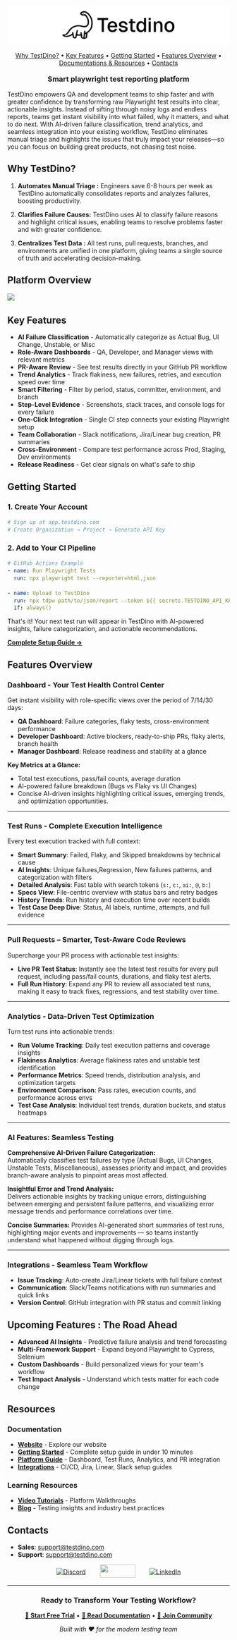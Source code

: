 <div align="center">
  <a href="https://testdino.com" target="_blank" rel="noopener noreferrer">
    <img src="assets/banner_2.png" alt="TestDino Logo">
  </a>
</div>

<p align="center">
  <a href="#why-testdino" >Why TestDino?</a> •
  <a href="#key-features" >Key Features</a> •
  <a href="#getting-started" >Getting Started</a> •
  <a href="#features-overview" >Features Overview</a> •
  <a href="#resources" >Documentations & Resources</a> •
  <a href="#contacts">Contacts</a> 
</p>


<h3 align='center' style="margin-top: 18px;"> Smart playwright test reporting platform </h3>

TestDino empowers QA and development teams to ship faster and with greater confidence by transforming raw Playwright test results into clear, actionable insights. Instead of sifting through noisy logs and endless reports, teams get instant visibility into what failed, why it matters, and what to do next. With AI-driven failure classification, trend analytics, and seamless integration into your existing workflow, TestDino eliminates manual triage and highlights the issues that truly impact your releases—so you can focus on building great products, not chasing test noise.


##  Why TestDino?


1. **Automates Manual Triage :** Engineers save 6-8 hours per week as TestDino automatically consolidates reports and analyzes failures, boosting productivity.

2. **Clarifies Failure Causes:** TestDino uses AI to classify failure reasons and highlight critical issues, enabling teams to resolve problems faster and with greater confidence.

3. **Centralizes Test Data :** All test runs, pull requests, branches, and environments are unified in one platform, giving teams a single source of truth and accelerating decision-making.


## Platform Overview
<img src='assets/Entire platform review_1080.gif'>

## Key Features

- **AI Failure Classification** - Automatically categorize as Actual Bug, UI Change, Unstable, or Misc
- **Role-Aware Dashboards** - QA, Developer, and Manager views with relevant metrics
- **PR-Aware Review** - See test results directly in your GitHub PR workflow  
- **Trend Analytics** - Track flakiness, new failures, retries, and execution speed over time
- **Smart Filtering** - Filter by period, status, committer, environment, and branch
- **Step-Level Evidence** - Screenshots, stack traces, and console logs for every failure
- **One-Click Integration** - Single CI step connects your existing Playwright setup
- **Team Collaboration** - Slack notifications, Jira/Linear bug creation, PR summaries
- **Cross-Environment** - Compare test performance across Prod, Staging, Dev environments
- **Release Readiness** - Get clear signals on what's safe to ship


##  Getting Started

### 1. **Create Your Account**
```bash
# Sign up at app.testdino.com
# Create Organization → Project → Generate API Key
```

### 2. **Add to Your CI Pipeline** 
```yaml
# GitHub Actions Example
- name: Run Playwright Tests
  run: npx playwright test --reporter=html,json

- name: Upload to TestDino  
  run: npx tdpw path/to/json/report --token ${{ secrets.TESTDINO_API_KEY }}
  if: always()
```

That's it! Your next test run will appear in TestDino with AI-powered insights, failure categorization, and actionable recommendations.

**[Complete Setup Guide →](https://docs.testdino.com/getting-started/)**


## Features Overview


###  **Dashboard - Your Test Health Control Center**

Get instant visibility with role-specific views over the period of 7/14/30 days:
- **QA Dashboard**: Failure categories, flaky tests, cross-environment performance
- **Developer Dashboard**: Active blockers, ready-to-ship PRs, flaky alerts, branch health  
- **Manager Dashboard**: Release readiness and stability at a glance

**Key Metrics at a Glance:**
- Total test executions, pass/fail counts, average duration
- AI-powered failure breakdown (Bugs vs Flaky vs UI Changes)
- Concise AI-driven insights highlighting critical issues, emerging trends, and optimization opportunities.
---
###  **Test Runs - Complete Execution Intelligence**


Every test execution tracked with full context:
- **Smart Summary**: Failed, Flaky, and Skipped breakdowns by technical cause
- **AI Insights**: Unique failures,Regression, New failures patterns, and categorization with filters  
- **Detailed Analysis**: Fast table with search tokens (`s:`, `c:`, `ai:`, `@`, `b:`)
- **Specs View**: File-centric overview with status bars and retry badges
- **History Trends**: Run history and execution time over recent builds
- **Test Case Deep Dive**: Status, AI labels, runtime, attempts, and full evidence
---
### **Pull Requests – Smarter, Test-Aware Code Reviews**

Supercharge your PR process with actionable test insights:
- **Live PR Test Status**: Instantly see the latest test results for every pull request, including pass/fail counts, durations, and flaky test alerts.
- **Full Run History**: Expand any PR to review all associated test runs, making it easy to track fixes, regressions, and test stability over time.
---
###  **Analytics - Data-Driven Test Optimization**
Turn test runs into actionable trends:
- **Run Volume Tracking**: Daily test execution patterns and coverage insights
- **Flakiness Analytics**: Average flakiness rates and unstable test identification  
- **Performance Metrics**: Speed trends, distribution analysis, and optimization targets
- **Environment Comparison**: Pass rates, execution counts, and performance across envs
- **Test Case Analysis**: Individual test trends, duration buckets, and status heatmaps

<!-- <center><img src='assets/analytics.gif' width='800'></center> -->

---

### **AI Features: Seamless Testing**


**Comprehensive AI-Driven Failure Categorization:**  
Automatically classifies test failures by type (Actual Bugs, UI Changes, Unstable Tests, Miscellaneous), assesses priority and impact, and provides branch-aware analysis to pinpoint areas most affected.

**Insightful Error and Trend Analysis:**  
Delivers actionable insights by tracking unique errors, distinguishing between emerging and persistent failure patterns, and visualizing error message trends and performance correlations over time.

**Concise Summaries:**
Provides AI-generated short summaries of test runs, highlighting major events and improvements — so teams instantly understand what happened without digging through logs.


---

###  **Integrations - Seamless Team Workflow**  
- **Issue Tracking**: Auto-create Jira/Linear tickets with full failure context
- **Communication**: Slack/Teams notifications with run summaries and quick links
- **Version Control**: GitHub integration with PR status and commit linking


## Upcoming Features : The Road Ahead
- **Advanced AI Insights** - Predictive failure analysis and trend forecasting
- **Multi-Framework Support** - Expand beyond Playwright to Cypress, Selenium
- **Custom Dashboards** - Build personalized views for your team's workflow
- **Test Impact Analysis** - Understand which tests matter for each code change



## Resources

### **Documentation**
- **[Website](https://testdino.com)** - Explore our website
- **[Getting Started](https://docs.testdino.com/getting-started/)** - Complete setup guide in under 10 minutes
- **[Platform Guide](https://docs.testdino.com/dashboard/overview/)** - Dashboard, Test Runs, Analytics, and PR integration
- **[Integrations](https://docs.testdino.com/integrations/overview/)** - CI/CD, Jira, Linear, Slack setup guides  


### **Learning Resources**
- **[Video Tutorials](https://www.youtube.com/@Testdino1)** - Platform Walkthroughs
- **[Blog](https://testdino.com/blog)** - Testing insights and industry best practices


## Contacts 
- **Sales**: [support@testdino.com](support@testdino.com) 
- **Support**: [support@testdino.com](support@testdino.com)


<p align="center" style="display: flex; gap: 32px; justify-content: center; align-items: center; flex-wrap: wrap;">
  <a href="https://discord.gg/hGY9kqSm58" target="_blank" rel="noopener noreferrer" title="Join our Discord">
   <img src="https://static.cdnlogo.com/logos/d/33/discord-wordmark.svg" width='100' height='80px' alt="Discord"></a>
  </a>
 <a href="https://x.com/Testdino151016"><img src="https://static.cdnlogo.com/logos/x/9/x.svg" width='80' height='30px'></a>
  <a href="https://www.linkedin.com/company/testdino" target="_blank" rel="noopener noreferrer" title="Connect on LinkedIn">
    <img src="https://static.cdnlogo.com/logos/l/15/linkedin-2013.svg" width='80' height='30px' alt="LinkedIn">
  </a>
</p>



---

<div align="center">

### **Ready to Transform Your Testing Workflow?**

**[🚀 Start Free Trial](https://testdino.com/)** • **[📖 Read Documentation](https://docs.testdino.com/overview/)** • **[💬 Join Community](https://discord.gg/hGY9kqSm58)**

*Built with ❤️ for the modern testing team*
